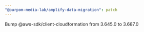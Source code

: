 ```yaml
---
"@purpom-media-lab/amplify-data-migration": patch
---
```


Bump @aws-sdk/client-cloudformation from 3.645.0 to 3.687.0
